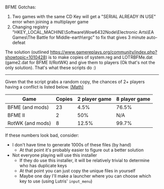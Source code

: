 BFME Gotchas:
   1. Two games with the same CD Key will get a "SERIAL ALREADY IN USE" error when joining a multiplayer game
   2. Changing registry "HKEY_LOCAL_MACHINE\Software\Wow6432Node\Electronic Arts\EA Games\The Battle for Middle-earth\ergc" to fix that gives 3 minute auto-defeat

The solution (outlined https://www.gamereplays.org/community/index.php?showtopic=1010428) is to make copies of system.reg and LOTRBFMe.dat (game2.dat for BFME II/RotWK) and give them to players (Ok that's not the only solution). That's what these scripts do :)

*****

Given that the script grabs a random copy, the chances of 2+ players having a conflict is listed below. [(Math)](https://www.desmos.com/calculator/xlzxvmc73i)

|             Game | Copies | 2 player game | 8 player game |
| ---------------- | ------ | ------------- | ------------- |
| BFME (and mods)  |     23 |          4.5% |         76.5% |
| BFME II          |      2 |           50% |           N/A |
| RotWK (and mods) |      8 |         12.5% |         99.7% |

If these numbers look bad, consider:
* I don't have time to generate 1000s of these files (by hand)
  * At that point it's probably easier to figure out a better solution
* Not everyone playing will use this installer
  * If they do use this installer, it will be relatively trivial to determine who has duplicate keys
  * At that point you can just copy the unique files in yourself
  * Maybe one day I'll make a launcher where you can choose which key to use (using Lutris' `input_menu`)
